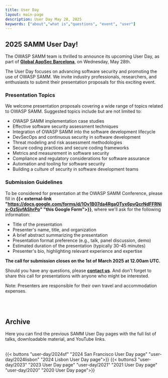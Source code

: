 ```yaml
---
title: User Day
layout: main-page
description: User Day May 28, 2025
keywords: ["about","what is","questions", "event", "user"]
---
```


## 2025 SAMM User Day!

The OWASP SAMM team is thrilled to announce its upcoming User Day, as part of <b>[Global AppSec Barcelona](https://owasp.glueup.com/event/owasp-global-appsec-eu-2025-123983/)</b>, on Wednesday, May 28th.

The User Day focuses on advancing software security and promoting the use of OWASP SAMM. We invite industry professionals, researchers, and enthusiasts to submit their presentation proposals for this exciting event.

### Presentation Topics
We welcome presentation proposals covering a wide range of topics related to OWASP SAMM. Suggested topics include but are not limited to:
* OWASP SAMM implementation case studies
* Effective software security assessment techniques
* Integration of OWASP SAMM into the software development lifecycle
* DevSecOps and continuous security in software development
* Threat modeling and risk assessment methodologies
* Secure coding practices and secure coding frameworks
* Metrics and measurement in software security
* Compliance and regulatory considerations for software assurance
* Automation and tooling for software security
* Building a culture of security in software development teams

### Submission Guidelines
To be considered for presentation at the OWASP SAMM Conference, please fill in <b>{{< external-link "https://docs.google.com/forms/d/1Ov1B07da4RgaOTyx6pvQcrNdFFRNix-Oz5jvfAShrPo" "this Google Form">}}</b>, where we'll ask for the following information:
* Title of the presentation
* Presenter's name, title, and organization
* A brief abstract summarizing the presentation
* Presentation format preference (e.g., talk, panel discussion, demo)
* Estimated duration of the presentation (typically 30-45 minutes)
* Presenter's bio, highlighting relevant experience and expertise

<b>The call for submission closes on the 1st of March 2025 at 12.00am UTC.</b>

Should you have any questions, please <b>[contact us](mailto:info@owaspsamm.org)</b>. And don't forget to share this call for presentations with anyone who might be interested.

Note: Presenters are responsible for their own travel and accommodation expenses.

<br/><br/>

## Archive

Here you can find the previous SAMM User Day pages with the full list of talks, downloadable material, and YouTube links.
<br/><br/>

{{< buttons "user-day/2024sf" "2024 San Francisco User Day page" "user-day/2024lisbon" "2024 Lisbon User Day page">}}
{{< buttons3 "user-day/2023" "2023 User Day page" "user-day/2021" "2021 User Day page" "user-day/2020" "2020 User Day page">}}
